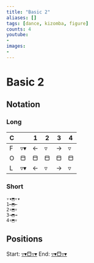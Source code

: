 ```yaml
---
title: "Basic 2"
aliases: [] 
tags: [dance, kizomba, figure]
counts: 4
youtube:
- 
images:
-
---
```


# Basic 2
## Notation
### Long

| C   |     | 1   | 2   | 3   | 4   |
| --- | --- | --- | --- | --- | --- |
| F   | ▿▾  | ←   | ▿   | →   | ▿   |
| O   | ⬒   | ⬒   | ⬒   | ⬒   | ⬒   |
| L  | ▿▾  | ←   | ▿   | →   | ▿   |

### Short
```
▿▾⬒▿▾
1←⬒←
2▿⬒▿
3→⬒→
4▿⬒▿
```

## Positions
Start: [▿▾⬒▿▾](Positions/Closed/▿▾⬒▿▾.md)
End: [▿▾⬒▿▾](Positions/Closed/▿▾⬒▿▾.md)
